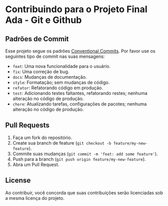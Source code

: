 # Contribuindo para o Projeto Final Ada - Git e Github

## Padrões de Commit

Esse projeto segue os padrões [Conventional Commits](https://www.conventionalcommits.org/en/v1.0.0/). Por favor use os seguintes tipo de commit nas suas mensagens:

 - `feat`: Uma nova funcionalidade para o usuário.
 - `fix`: Uma correção de bug.
 - `docs`: Mudanças de documentação.
 - `style`: Formatação; sem mudanças de código.
 - `refator`: Refatorando código em produção.
 - `test`: Adicionando testes faltantes, refatorando restes; nenhuma alteração no código de produção.
 - `chore`: Atualizando tarefas, configurações de pacotes; nenhuma alteração no código de produção.

## Pull Requests

1. Faça um fork do repositório.
2. Create sua branch de feature (`git checkout -b feature/my-new-feature`).
3. Commite suas mudanças (`git commit -m 'feat: add some feature'`).
4. Push para a branch (`git push origin feature/my-new-feature`).
5. Abra um Pull Request.

## License

Ao contribuir, você concorda que suas contribuições serão licenciadas sob a mesma licença do projeto.